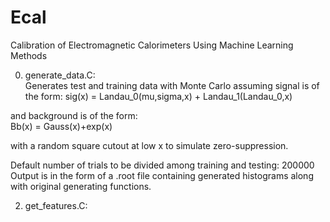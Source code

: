 # Ecal
Calibration of Electromagnetic Calorimeters Using Machine Learning Methods

0. generate_data.C:  
Generates test and training data with Monte Carlo assuming signal is of the form:
sig(x) = Landau_0(mu,sigma,x) + Landau_1(Landau_0,x)

and background is of the form:\
Bb(x) = Gauss(x)+exp(x)

with a random square cutout at low x to simulate zero-suppression.

Default number of trials to be divided among training and testing: 200000
Output is in the form of a .root file containing generated histograms along with original generating functions.

2. get_features.C: